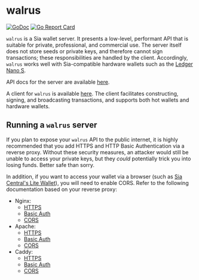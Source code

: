 walrus
======

[![GoDoc](https://godoc.org/lukechampine.com/walrus?status.svg)](https://godoc.org/lukechampine.com/walrus)
[![Go Report Card](https://goreportcard.com/badge/lukechampine.com/walrus)](https://goreportcard.com/report/lukechampine.com/walrus)

`walrus` is a Sia wallet server. It presents a low-level, performant API that is
suitable for private, professional, and commercial use. The server itself does not
store seeds or private keys, and therefore cannot sign transactions; these
responsibilities are handled by the client. Accordingly, `walrus` works well
with Sia-compatible hardware wallets such as the [Ledger Nano
S](https://github.com/LedgerHQ/nanos-app-sia).

API docs for the server are available [here](https://lukechampine.com/docs/walrus).

A client for `walrus` is available [here](https://github.com/lukechampine/walrus-cli).
The client facilitates constructing, signing, and broadcasting transactions, and
supports both hot wallets and hardware wallets.


## Running a `walrus` server

If you plan to expose your `walrus` API to the public internet, it is highly
recommended that you add HTTPS and HTTP Basic Authentication via a reverse
proxy. Without these security measures, an attacker would still be unable to
access your private keys, but they *could* potentially trick you into losing
funds. Better safe than sorry.

In addition, if you want to access your wallet via a browser (such as [Sia
Central's Lite Wallet](https://wallet.siacentral.com)), you will need to
enable CORS. Refer to the following documentation based on your reverse proxy:

- Nginx:
    - [HTTPS](https://gist.github.com/cecilemuller/a26737699a7e70a7093d4dc115915de8)
    - [Basic Auth](https://docs.nginx.com/nginx/admin-guide/security-controls/configuring-http-basic-authentication/)
    - [CORS](https://enable-cors.org/server_nginx.html)
- Apache:
    - [HTTPS](https://www.digitalocean.com/community/tutorials/how-to-secure-apache-with-let-s-encrypt-on-ubuntu-18-04)
    - [Basic Auth](https://httpd.apache.org/docs/2.4/howto/auth.html)
    - [CORS](https://enable-cors.org/server_apache.html)
- Caddy:
    - [HTTPS](https://caddyserver.com/v1/docs/automatic-https)
    - [Basic Auth](https://caddyserver.com/v1/docs/basicauth)
    - [CORS](https://enable-cors.org/server_caddy.html)
